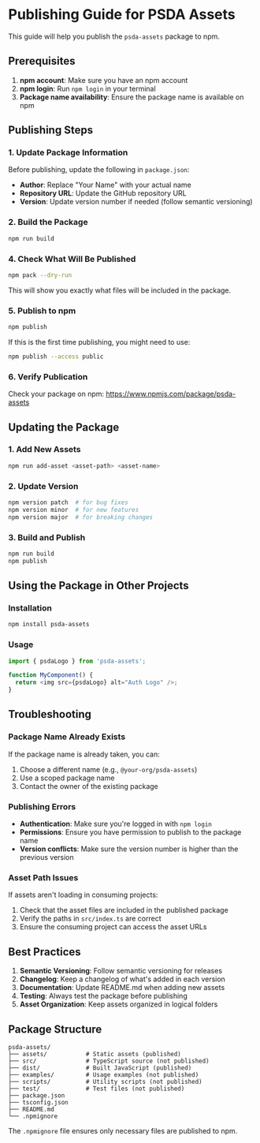 # Publishing Guide for PSDA Assets

This guide will help you publish the `psda-assets` package to npm.

## Prerequisites

1. **npm account**: Make sure you have an npm account
2. **npm login**: Run `npm login` in your terminal
3. **Package name availability**: Ensure the package name is available on npm

## Publishing Steps

### 1. Update Package Information

Before publishing, update the following in `package.json`:

- **Author**: Replace "Your Name" with your actual name
- **Repository URL**: Update the GitHub repository URL
- **Version**: Update version number if needed (follow semantic versioning)

### 2. Build the Package

```bash
npm run build
```

### 4. Check What Will Be Published

```bash
npm pack --dry-run
```

This will show you exactly what files will be included in the package.

### 5. Publish to npm

```bash
npm publish
```

If this is the first time publishing, you might need to use:

```bash
npm publish --access public
```

### 6. Verify Publication

Check your package on npm: https://www.npmjs.com/package/psda-assets

## Updating the Package

### 1. Add New Assets

```bash
npm run add-asset <asset-path> <asset-name>
```

### 2. Update Version

```bash
npm version patch  # for bug fixes
npm version minor  # for new features
npm version major  # for breaking changes
```

### 3. Build and Publish

```bash
npm run build
npm publish
```

## Using the Package in Other Projects

### Installation

```bash
npm install psda-assets
```

### Usage

```typescript
import { psdaLogo } from 'psda-assets';

function MyComponent() {
  return <img src={psdaLogo} alt="Auth Logo" />;
}
```

## Troubleshooting

### Package Name Already Exists

If the package name is already taken, you can:

1. Choose a different name (e.g., `@your-org/psda-assets`)
2. Use a scoped package name
3. Contact the owner of the existing package

### Publishing Errors

- **Authentication**: Make sure you're logged in with `npm login`
- **Permissions**: Ensure you have permission to publish to the package name
- **Version conflicts**: Make sure the version number is higher than the previous version

### Asset Path Issues

If assets aren't loading in consuming projects:

1. Check that the asset files are included in the published package
2. Verify the paths in `src/index.ts` are correct
3. Ensure the consuming project can access the asset URLs

## Best Practices

1. **Semantic Versioning**: Follow semantic versioning for releases
2. **Changelog**: Keep a changelog of what's added in each version
3. **Documentation**: Update README.md when adding new assets
4. **Testing**: Always test the package before publishing
5. **Asset Organization**: Keep assets organized in logical folders

## Package Structure

```
psda-assets/
├── assets/           # Static assets (published)
├── src/              # TypeScript source (not published)
├── dist/             # Built JavaScript (published)
├── examples/         # Usage examples (not published)
├── scripts/          # Utility scripts (not published)
├── test/             # Test files (not published)
├── package.json
├── tsconfig.json
├── README.md
└── .npmignore
```

The `.npmignore` file ensures only necessary files are published to npm. 